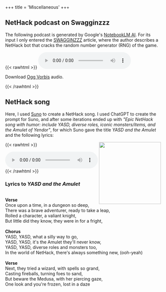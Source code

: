+++
title = 'Miscellaneous'
+++

## NetHack podcast on Swagginzzz

The following podcast is generated by Google's [NotebookLM AI](https://notebooklm.google/). For its input I only entered the [SWAGGINZZZ](https://pellsson.github.io/) article, where the author describes a NetHack bot that cracks the random number generator (RNG) of the game.

{{< rawhtml >}}
<audio controls>
  <source src="swagginzzz.ogg" type="audio/ogg" />
  <p>
    Download <a href="swagginzzz.ogg" download="swagginzzz.ogg">Ogg Vorbis</a> audio.
  </p>
</audio>
{{< /rawhtml >}}

## NetHack song

Here, I used [Suno](https://suno.com/) to create a NetHack song. I used ChatGPT to create the prompt for Suno, and after some iterations ended up with _"Epic NetHack song with humor: include YASD, diverse roles, iconic monsters/items, and the Amulet of Yendor"_, for which Suno gave the title _YASD and the Amulet_ and the following lyrics:

{{< rawhtml >}}
<img src="YASD_and_the_Amulet.png" style="float:right; width:200px; height:200px;"/>

<audio controls>
  <source src="YASD_and_the_Amulet.mp3" type="audio/mpeg" />
  <p>
    Download <a href="YASD_and_the_Amulet.mp3" download="YASD_and_the_Amulet.mp3">MP3</a> audio.
  </p>
</audio>
{{< /rawhtml >}}

### Lyrics to _YASD and the Amulet_
\
**Verse**\
Once upon a time, in a dungeon so deep,\
There was a brave adventurer, ready to take a leap,\
Rolled a character, a valiant knight,\
But little did they know, they were in for a fright,\
\
**Chorus**\
YASD, YASD, what a silly way to go,\
YASD, YASD, it's the Amulet they'll never know,\
YASD, YASD, diverse roles and monsters too,\
In the world of NetHack, there's always something new, (ooh-yeah)\
\
**Verse**\
Next, they tried a wizard, with spells so grand,\
Casting fireballs, turning foes to sand,\
But beware the Medusa, with her piercing gaze,\
One look and you're frozen, lost in a daze
